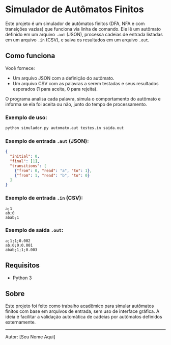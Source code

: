 # Simulador de Autômatos Finitos

Este projeto é um simulador de autômatos finitos (DFA, NFA e com transições vazias) que funciona via linha de comando. Ele lê um autômato definido em um arquivo `.aut` (JSON), processa cadeias de entrada listadas em um arquivo `.in` (CSV), e salva os resultados em um arquivo `.out`.

## Como funciona

Você fornece:
- Um arquivo JSON com a definição do autômato.
- Um arquivo CSV com as palavras a serem testadas e seus resultados esperados (1 para aceita, 0 para rejeita).

O programa analisa cada palavra, simula o comportamento do autômato e informa se ela foi aceita ou não, junto do tempo de processamento.

### Exemplo de uso:
```bash
python simulador.py automato.aut testes.in saida.out
```

### Exemplo de entrada `.aut` (JSON):
```json
{
  "initial": 0,
  "final": [1],
  "transitions": [
    {"from": 0, "read": "a", "to": 1},
    {"from": 1, "read": "b", "to": 0}
  ]
}
```

### Exemplo de entrada `.in` (CSV):
```
a;1
ab;0
abab;1
```

### Exemplo de saída `.out`:
```
a;1;1;0.002
ab;0;0;0.001
abab;1;1;0.003
```

## Requisitos
- Python 3

## Sobre
Este projeto foi feito como trabalho acadêmico para simular autômatos finitos com base em arquivos de entrada, sem uso de interface gráfica. A ideia é facilitar a validação automática de cadeias por autômatos definidos externamente.

---
Autor: [Seu Nome Aqui]